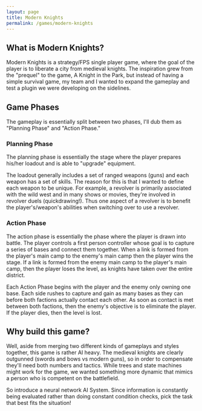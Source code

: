 ```yaml
---
layout: page
title: Modern Knights
permalink: /games/modern-knights
---
```


## What is Modern Knights?

Modern Knights is a strategy/FPS single player game, where the goal of the player is to liberate a city from medieval knights. The inspiration grew from the "prequel" to the game, A Knight in the Park, but instead of having a simple survival game, my team and I wanted to expand the gameplay and test a plugin we were developing on the sidelines.

## Game Phases

The gameplay is essentially split between two phases, I'll dub them as "Planning Phase" and "Action Phase." 

### Planning Phase

The planning phase is essentially the stage where the player prepares his/her loadout and is able to "upgrade" equipment. 

The loadout generally includes a set of ranged weapons (guns) and each weapon has a set of skills. The reason for this is that I wanted to define each weapon to be unique. For example, a revolver is primarily associated with the wild west and in many shows or movies, they're involved in revolver duels (quickdrawing!). Thus one aspect of a revolver is to benefit the player's/weapon's abilities when switching over to use a revolver.

### Action Phase
The action phase is essentially the phase where the player is drawn into battle. The player controls a first person controller whose goal is to capture a series of bases and connect them together. When a link is formed from the player's main camp to the enemy's main camp then the player wins the stage. If a link is formed from the enemy main camp to the player's main camp, then the player loses the level, as knights have taken over the entire district.

Each Action Phase begins with the player and the enemy only owning one base. Each side rushes to capture and gain as many bases as they can before both factions actually contact each other. As soon as contact is met between both factions, then the enemy's objective is to eliminate the player. If the player dies, then the level is lost.

## Why build this game?

Well, aside from merging two different kinds of gameplays and styles together, this game is rather AI heavy. The medieval knights are clearly outgunned (swords and bows vs modern guns), so in order to compensate they'll need both numbers and tactics. While trees and state machines might work for the game, we wanted something more dynamic that mimics a person who is competent on the battlefield.

So introduce a neural network AI System. Since information is constantly being evaluated rather than doing constant condition checks, pick the task that best fits the situation! 
